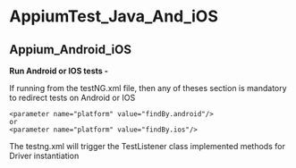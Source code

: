 # AppiumTest_Java_And_iOS
Appium_Android_iOS
-------------------
**Run Android or IOS tests -** 

If running from the testNG.xml file, then any of theses section is mandatory to redirect tests on Android or IOS
```
<parameter name="platform" value="findBy.android"/>
or  
<parameter name="platform" value="findBy.ios"/>
```

The testng.xml will trigger the TestListener class implemented methods for Driver instantiation

